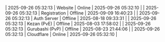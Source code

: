 | 2025-09-26 05:32:13 | Website | Online | 2025-09-26 05:32:10 |
| 2025-09-26 05:32:13 | Registration | Offline | 2025-09-09 16:40:23 |
| 2025-09-26 05:32:13 | Auth Server | Offline | 2025-08-18 09:33:31 |
| 2025-09-26 05:32:13 | Kezan (PvE) | Offline | 2025-08-03 17:58:02 |
| 2025-09-26 05:32:13 | Gurubashi (PvP) | Offline | 2025-08-23 21:44:06 |
| 2025-09-26 05:32:13 | Cloudflare | Online | 2025-09-26 05:32:10 |
